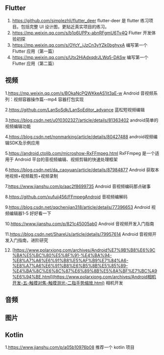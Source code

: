 ## Flutter

1. https://github.com/simplezhli/flutter_deer
flutter-deer 是 flutter 练习项目。包括完整 UI 设计图，更贴近真实项目的练习。
2. https://mp.weixin.qq.com/s/b1o6UPPx-abnRFgmU6Tv4Q Flutter 开发体验初探
3. https://mp.weixin.qq.com/s/OYcY_jJzCn3yYZk0bghyxA
编写第一个 Flutter 应用（第一篇）
4. https://mp.weixin.qq.com/s/Utx2HiAdxqdrJLWq5-DASw 编写第一个 Flutter 应用（第二篇）

## 视频
1.https://mp.weixin.qq.com/s/BOkaNcPQWKkeAS1it3aE-w
Android 音视频系列：视频容器操作篇--mp4 容器打包实现

2.https://github.com/LanSoSdk/LanSoEditor_advance 蓝松短视频编辑

3.https://blog.csdn.net/u010302327/article/details/81363402 android简单的视频编辑功能

4.https://blog.csdn.net/nonmarking/article/details/80427488 android视频编辑SDK及示例应用

5.https://android.ctolib.com/microshow-RxFFmpeg.html RxFFmpeg 是一个适用于 Android 平台的音视频编辑、视频剪辑的快速处理框架

6.https://blog.csdn.net/da_caoyuan/article/details/87984877 Android 获取本地视频+视频裁剪+视频录制

7.https://www.jianshu.com/p/aac2f8699735 Android 音视频编码那点破事

8.https://github.com/xufuji456/FFmpegAndroid 音视频编解码

9.https://blog.csdn.net/qqchenjian318/article/details/77396653  Android 视频编辑器1-5 好好看一下

10.https://www.jianshu.com/p/821c45005ab0 Android 音视频开发入门指南

11.https://blog.csdn.net/ShareUs/article/details/79957614 Android 音视频开发入门指南，进阶研究

12. [https://www.polarxiong.com/archives/Android%E7%9B%B8%E6%9C%BA%E5%BC%80%E5%8F%91-%E4%BA%94-%E8%A7%A6%E6%91%B8%E5%AF%B9%E7%84%A6-%E8%A7%A6%E6%91%B8%E6%B5%8B%E5%85%89-%E4%BA%8C%E6%8C%87%E6%89%8B%E5%8A%BF%E7%BC%A9%E6%94%BE.html](https://www.polarxiong.com/archives/Android相机开发-五-触摸对焦-触摸测光-二指手势缩放.html)  相机开发

## 音频


## 图片


## Kotlin
1.https://www.jianshu.com/p/a05b10976b08 推荐一个 kotlin 项目

